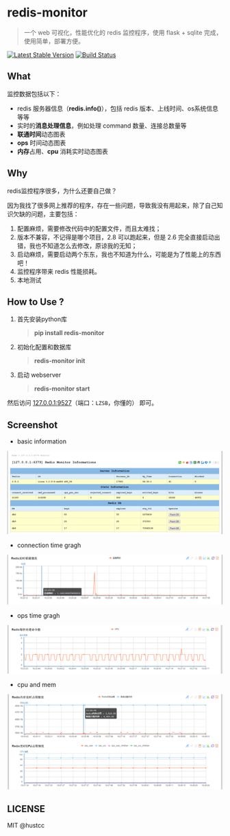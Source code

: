 ﻿# redis-monitor

> 一个 web 可视化，性能优化的 redis 监控程序，使用 flask + sqlite 完成，使用简单，部署方便。

[![Latest Stable Version](https://img.shields.io/pypi/v/redis-monitor.svg)](https://pypi.python.org/pypi/redis-monitor) [![Build Status](https://travis-ci.org/NetEaseGame/redis-monitor.svg?branch=master)](https://travis-ci.org/NetEaseGame/redis-monitor) 


## What

监控数据包括以下：

 - redis 服务器信息（**redis.info()**），包括 redis 版本、上线时间、os系统信息等等
 - 实时的**消息处理信息**，例如处理 command 数量、连接总数量等
 - **联通时间**动态图表
 - **ops** 时间动态图表
 - **内存**占用、**cpu** 消耗实时动态图表
 
 
## Why

redis监控程序很多，为什么还要自己做？

因为我找了很多网上推荐的程序，存在一些问题，导致我没有用起来，除了自己知识欠缺的问题，主要包括：

1. 配置麻烦，需要修改代码中的配置文件，而且太难找；
2. 版本不兼容，不记得是哪个项目，2.8 可以跑起来，但是 2.6 完全直接启动出错，我也不知道怎么去修改，原谅我的无知；
3. 启动麻烦，需要启动两个东东，我也不知道为什么，可能是为了性能上的东西吧！
4. 监控程序带来 redis 性能损耗。
5. 本地测试  


## How to Use ?

1. 首先安装python库

	> **pip install redis-monitor**

2. 初始化配置和数据库
	
	> **redis-monitor init**

3. 启动 webserver

	> **redis-monitor start**

然后访问 [127.0.0.1:9527](http://127.0.0.1:9527/)（端口：`LZSB`，你懂的） 即可。


## Screenshot

 - basic information

![shot_1](/doc/shot_1.png)

 - connection time gragh

![shot_2](/doc/shot_2.png)

 - ops time gragh

![shot_3](/doc/shot_3.png)

 - cpu and mem

![shot_4](/doc/shot_4.png)


## LICENSE

MIT @hustcc